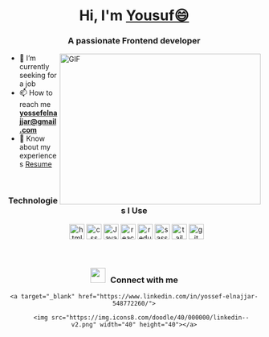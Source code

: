 <h1 align="center">Hi, I'm <a href="https://100rabhcsmc.github.io/Me.io/" target="blank">Yousuf😄</a></h1>
<h3 align="center">A passionate Frontend developer</h3>

<img align="right" top="500" height="300" width="400" alt="GIF" src="https://media.giphy.com/media/SWoSkN6DxTszqIKEqv/giphy.gif">

- 🔭 I’m currently seeking for a job
- 📫 How to reach me **yossefelnajjar@gmail.com**
- 📄 Know about my experiences <a href="https://github.com/100rabhcsmc/Me.io/blob/master/01SaurabhChavanReactNativeResume.pdf" target="blank">Resume</a>
<br/>

<h3 align="center">Technologies I Use</h3>
<p align="center">
 <div align="center" class="icons-social" style="margin-left: 10px;">
    <img src="https://github.com/get-icon/geticon/raw/master/icons/html-5.svg" alt="html" width="30px" height="30px">
    <img src="https://github.com/get-icon/geticon/raw/master/icons/css-3.svg" alt="css" width="30px" height="30px">
    <img src="https://github.com/get-icon/geticon/raw/master/icons/javascript.svg" alt="JavaScript" width="30px" height="30px">
    <img src="https://github.com/get-icon/geticon/raw/master/icons/react.svg" alt="react" width="30px" height="30px">
    <img src="https://github.com/get-icon/geticon/raw/master/icons/redux.svg" alt="redux" width="30px" height="30px">
    <img src="https://github.com/get-icon/geticon/raw/master/icons/sass.svg" alt="sass" width="30px" height="30px">
    <img src="https://github.com/get-icon/geticon/raw/master/icons/tailwindcss-icon.svg" alt="tailwindcss" width="30px" height="30px">
    <img src="https://github.com/get-icon/geticon/raw/master/icons/git.svg" alt="git" width="30px" height="30px">
 </div>
</p>

<br/>


<h3 align="center" >
  <img src="https://media.giphy.com/media/iY8CRBdQXODJSCERIr/giphy.gif" width="30" height="30" style="margin-right: 10px;">Connect with me
</h3>
<p align="center">
<div align="center">
	
	
	<a target="_blank" href="https://www.linkedin.com/in/yossef-elnajjar-548772260/">
	
		<img src="https://img.icons8.com/doodle/40/000000/linkedin--v2.png" width="40" height="40"></a>
 </div>
</p>
